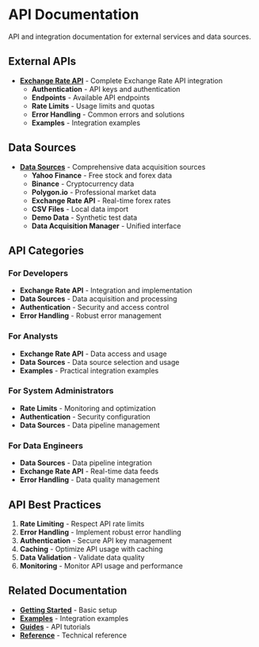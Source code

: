 # API Documentation

API and integration documentation for external services and data sources.

## External APIs

- **[Exchange Rate API](exchange-rate-api-complete.md)** - Complete Exchange Rate API integration
  - **Authentication** - API keys and authentication
  - **Endpoints** - Available API endpoints
  - **Rate Limits** - Usage limits and quotas
  - **Error Handling** - Common errors and solutions
  - **Examples** - Integration examples

## Data Sources

- **[Data Sources](data-sources.md)** - Comprehensive data acquisition sources
  - **Yahoo Finance** - Free stock and forex data
  - **Binance** - Cryptocurrency data
  - **Polygon.io** - Professional market data
  - **Exchange Rate API** - Real-time forex rates
  - **CSV Files** - Local data import
  - **Demo Data** - Synthetic test data
  - **Data Acquisition Manager** - Unified interface

## API Categories

### For Developers
- **Exchange Rate API** - Integration and implementation
- **Data Sources** - Data acquisition and processing
- **Authentication** - Security and access control
- **Error Handling** - Robust error management

### For Analysts
- **Exchange Rate API** - Data access and usage
- **Data Sources** - Data source selection and usage
- **Examples** - Practical integration examples

### For System Administrators
- **Rate Limits** - Monitoring and optimization
- **Authentication** - Security configuration
- **Data Sources** - Data pipeline management

### For Data Engineers
- **Data Sources** - Data pipeline integration
- **Exchange Rate API** - Real-time data feeds
- **Error Handling** - Data quality management

## API Best Practices

1. **Rate Limiting** - Respect API rate limits
2. **Error Handling** - Implement robust error handling
3. **Authentication** - Secure API key management
4. **Caching** - Optimize API usage with caching
5. **Data Validation** - Validate data quality
6. **Monitoring** - Monitor API usage and performance

## Related Documentation

- **[Getting Started](../getting-started/)** - Basic setup
- **[Examples](../examples/)** - Integration examples
- **[Guides](../guides/)** - API tutorials
- **[Reference](../reference/)** - Technical reference 